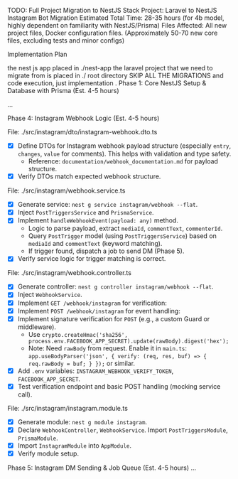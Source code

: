 TODO: Full Project Migration to NestJS Stack
Project: Laravel to NestJS Instagram Bot Migration
Estimated Total Time: 28-35 hours (for 4b model, highly dependent on familiarity with NestJS/Prisma)
Files Affected: All new project files, Docker configuration files. (Approximately 50-70 new core files, excluding tests and minor configs)

Implementation Plan

the nest js app placed in ./nest-app
the laravel project that we need to migrate from is placed in ./ root directory 
SKIP ALL THE MIGRATIONS and code execution, just implementation . 
Phase 1: Core NestJS Setup & Database with Prisma (Est. 4-5 hours)

...

Phase 4: Instagram Webhook Logic (Est. 4-5 hours)

File: ./src/instagram/dto/instagram-webhook.dto.ts

- [x] Define DTOs for Instagram webhook payload structure (especially `entry`, `changes`, `value` for comments). This helps with validation and type safety.
    - Reference: `documentation/webhook_documentation.md` for payload structure.
- [x] Verify DTOs match expected webhook structure.

File: ./src/instagram/webhook.service.ts

- [x] Generate service: `nest g service instagram/webhook --flat`.
- [x] Inject `PostTriggersService` and `PrismaService`.
- [x] Implement `handleWebhookEvent(payload: any)` method.
    - Logic to parse payload, extract `mediaId`, `commentText`, `commenterId`.
    - Query `PostTrigger` model (using `PostTriggersService`) based on `mediaId` and `commentText` (keyword matching).
    - If trigger found, dispatch a job to send DM (Phase 5).
- [x] Verify service logic for trigger matching is correct.

File: ./src/instagram/webhook.controller.ts

- [x] Generate controller: `nest g controller instagram/webhook --flat`.
- [x] Inject `WebhookService`.
- [x] Implement `GET /webhook/instagram` for verification:
- [x] Implement `POST /webhook/instagram` for event handling:
- [x] Implement signature verification for `POST` (e.g., a custom Guard or middleware).
    - Use `crypto.createHmac('sha256', process.env.FACEBOOK_APP_SECRET).update(rawBody).digest('hex');`
    - Note: Need `rawBody` from request. Enable it in `main.ts`: `app.useBodyParser('json', { verify: (req, res, buf) => { req.rawBody = buf; } });` or similar.
- [x] Add `.env` variables: `INSTAGRAM_WEBHOOK_VERIFY_TOKEN`, `FACEBOOK_APP_SECRET`.
- [x] Test verification endpoint and basic POST handling (mocking service call).

File: ./src/instagram/instagram.module.ts

- [x] Generate module: `nest g module instagram`.
- [x] Declare `WebhookController`, `WebhookService`. Import `PostTriggersModule`, `PrismaModule`.
- [x] Import `InstagramModule` into `AppModule`.
- [x] Verify module setup.

Phase 5: Instagram DM Sending & Job Queue (Est. 4-5 hours)
...
